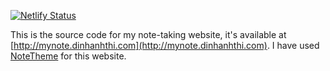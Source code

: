 [![Netlify Status](https://api.netlify.com/api/v1/badges/25596bf0-aa56-4263-933c-7cd2450dd317/deploy-status)](https://app.netlify.com/sites/hungry-ptolemy-e4edfe/deploys)

This is the source code for my note-taking website, it's available at [http://mynote.dinhanhthi.com](http://mynote.dinhanhthi.com). I have used [NoteTheme](https://github.com/dinhanhthi/notetheme) for this website.